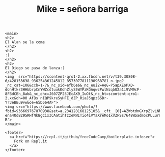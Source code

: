 

<html>
  <head>
    <title>Infosec Challenges</title>
    <meta name="" content="Free Code Camp - Infosec Challenges">
    <link rel="shortcut icon" href="https://cdn.hyperdev.com/us-east-1%3A52a203ff-088b-420f-81be-45bf559d01b1%2Ffavicon.ico" type="image/x-icon"/>
    <meta charset="utf-8">
    <meta http-equiv="X-UA-Compatible" content="IE=edge">
    <meta name="viewport" content="width=device-width, initial-scale=1">
    <link rel="stylesheet" href="style.css">
  </head>

  <body>
    <header>
      <h1>
        Mike = señora barriga 
      </h1>
    </header>

    <main>
    <h2> 
    El Alan se la come
    </h2>
    <h2> 
    :(
    </h2>
    <h2> 
    El Diego se pasa de lanza:(
    </h2>
    <img  src="https://scontent-qro1-2.xx.fbcdn.net/v/t39.30808-6/428153638_936254361245812_8573077811190968781_n.jpg?_nc_cat=106&ccb=1-7&_nc_sid=efb6e6&_nc_eui2=AeG-P5apXEoPXQ-dohHtkr3HHbbrpCnYWZcdtuukKdhZlyS5WYPzKGAqwzPwlNzqbU2a1i9VM9cF-8FBdCBh_8ab&_nc_ohc=J607ZP23JEcAX9_IuOt&_nc_ht=scontent-qro1-2.xx&oh=00_AfBs_nIQP9kreSyHFE_dZP_RiaJ5qpzSSDr-Yr3eBBu9vw&oe=65D564AF">
    <img src="https://www.facebook.com/photo/?fbid=936669767870938&set=a.234128168125105&__cft__[0]=AZWotdnGXrpZlvLNhxEoZnYsCqDCdBrm_4cX-ena4OdB29SRHfNkBgCix3CAatihTzzeKWITio4iVYaXreMo1xVZFSs7648WSadmocPLLurmHyVNHhWdQzQEsepqMWFJO8yX8R3tiY5c8ToyrBr__hgX&__tn__=EH-R">
    </main>

    <footer>
      <a href="https://repl.it/github/freeCodeCamp/boilerplate-infosec">
        Fork on Repl.it
      </a>
    </footer>

  </body>
</html>
